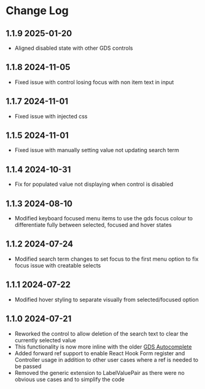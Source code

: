 # Change Log

## 1.1.9 2025-01-20

- Aligned disabled state with other GDS controls

## 1.1.8 2024-11-05

- Fixed issue with control losing focus with non item text in input

## 1.1.7 2024-11-01

- Fixed issue with injected css

## 1.1.5 2024-11-01

- Fixed issue with manually setting value not updating search term

## 1.1.4 2024-10-31

- Fix for populated value not displaying when control is disabled

## 1.1.3 2024-08-10

- Modified keyboard focused menu items to use the gds focus colour to differentiate fully between selected, focused and hover states

## 1.1.2 2024-07-24

- Modified search term changes to set focus to the first menu option to fix focus issue with creatable selects

## 1.1.1 2024-07-22

- Modified hover styling to separate visually from selected/focused option

## 1.1.0 2024-07-21

- Reworked the control to allow deletion of the search text to clear the currently selected value
- This functionality is now more inline with the older [GDS Autocomplete](https://alphagov.github.io/accessible-autocomplete/examples/)
- Added forward ref support to enable React Hook Form register and Controller usage in addition to other user cases where a ref is needed to be passed
- Removed the generic extension to LabelValuePair as there were no obvious use cases and to simplify the code
